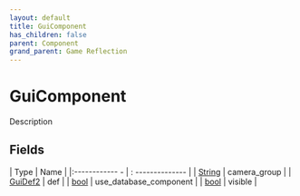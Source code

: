 ```yaml
---
layout: default
title: GuiComponent
has_children: false
parent: Component
grand_parent: Game Reflection
---
```

# GuiComponent
Description 

## Fields
| Type | Name |
|:------------ - | : -------------- |
| [String](game-reflection/components/string.md) | camera_group |
| [GuiDef2](game-reflection/components/gui_def2.md) | def |
| [bool](game-reflection/components/bool.md) | use_database_component |
| [bool](game-reflection/components/bool.md) | visible |
